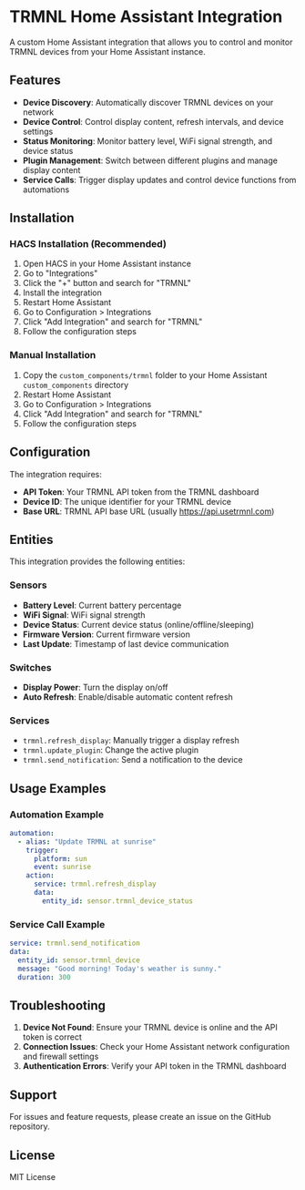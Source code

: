 # TRMNL Home Assistant Integration

A custom Home Assistant integration that allows you to control and monitor TRMNL devices from your Home Assistant instance.

## Features

- **Device Discovery**: Automatically discover TRMNL devices on your network
- **Device Control**: Control display content, refresh intervals, and device settings
- **Status Monitoring**: Monitor battery level, WiFi signal strength, and device status
- **Plugin Management**: Switch between different plugins and manage display content
- **Service Calls**: Trigger display updates and control device functions from automations

## Installation

### HACS Installation (Recommended)

1. Open HACS in your Home Assistant instance
2. Go to "Integrations"
3. Click the "+" button and search for "TRMNL"
4. Install the integration
5. Restart Home Assistant
6. Go to Configuration > Integrations
7. Click "Add Integration" and search for "TRMNL"
8. Follow the configuration steps

### Manual Installation

1. Copy the `custom_components/trmnl` folder to your Home Assistant `custom_components` directory
2. Restart Home Assistant
3. Go to Configuration > Integrations
4. Click "Add Integration" and search for "TRMNL"
5. Follow the configuration steps

## Configuration

The integration requires:

- **API Token**: Your TRMNL API token from the TRMNL dashboard
- **Device ID**: The unique identifier for your TRMNL device
- **Base URL**: TRMNL API base URL (usually https://api.usetrmnl.com)

## Entities

This integration provides the following entities:

### Sensors
- **Battery Level**: Current battery percentage
- **WiFi Signal**: WiFi signal strength
- **Device Status**: Current device status (online/offline/sleeping)
- **Firmware Version**: Current firmware version
- **Last Update**: Timestamp of last device communication

### Switches
- **Display Power**: Turn the display on/off
- **Auto Refresh**: Enable/disable automatic content refresh

### Services

- `trmnl.refresh_display`: Manually trigger a display refresh
- `trmnl.update_plugin`: Change the active plugin
- `trmnl.send_notification`: Send a notification to the device

## Usage Examples

### Automation Example
```yaml
automation:
  - alias: "Update TRMNL at sunrise"
    trigger:
      platform: sun
      event: sunrise
    action:
      service: trmnl.refresh_display
      data:
        entity_id: sensor.trmnl_device_status
```

### Service Call Example
```yaml
service: trmnl.send_notification
data:
  entity_id: sensor.trmnl_device
  message: "Good morning! Today's weather is sunny."
  duration: 300
```

## Troubleshooting

1. **Device Not Found**: Ensure your TRMNL device is online and the API token is correct
2. **Connection Issues**: Check your Home Assistant network configuration and firewall settings
3. **Authentication Errors**: Verify your API token in the TRMNL dashboard

## Support

For issues and feature requests, please create an issue on the GitHub repository.

## License

MIT License